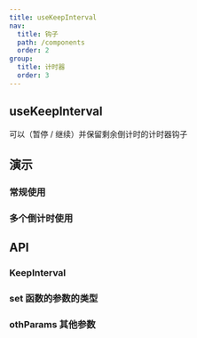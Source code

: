 ```yaml
---
title: useKeepInterval
nav:
  title: 钩子
  path: /components
  order: 2
group:
  title: 计时器
  order: 3
---
```


## useKeepInterval

可以（暂停 / 继续）并保留剩余倒计时的计时器钩子

## 演示

### 常规使用

<code src="../../demo/hooks/useKeepInterval/demo1.tsx"></code>

### 多个倒计时使用

<code src="../../demo/hooks/useKeepInterval/demo2.tsx"></code>

## API

### KeepInterval

<API id="KeepIntervalMd"></API>

### set 函数的参数的类型

<API id="KeepIntervalSetFunMd"></API>

### othParams 其他参数

<API id="KeepIntervalSetOthParamsMd"></API>
